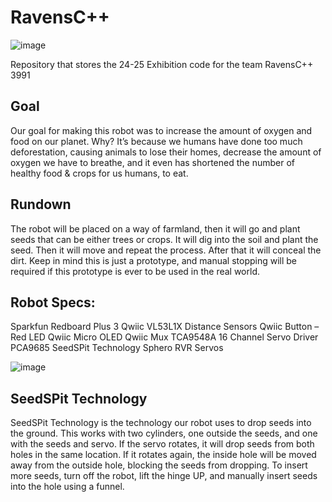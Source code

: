 # RavensC++
![image](https://github.com/user-attachments/assets/9ba0c332-38f7-4bf6-a768-d9784bec9530)

Repository that stores the 24-25 Exhibition code for the team RavensC++
3991

## Goal
Our goal for making this robot was to increase the amount of oxygen and food on our planet. Why? It’s because we humans have done too much deforestation, causing animals to lose their homes, decrease the amount of oxygen we have to breathe, and it even has shortened the number of healthy food & crops for us humans, to eat.

## Rundown
The robot will be placed on a way of farmland, then it will go and plant seeds that can be either trees or crops. It will dig into the soil and plant the seed. Then it will move and repeat the process. After that it will conceal the dirt. Keep in mind this is just a prototype, and manual stopping will be required if this prototype is ever to be used in the real world. 

## Robot Specs:
Sparkfun Redboard Plus
3 Qwiic VL53L1X Distance Sensors
Qwiic Button – Red LED
Qwiic Micro OLED
Qwiic Mux TCA9548A
16 Channel Servo Driver PCA9685
SeedSPit Technology
Sphero RVR
Servos

![image](https://github.com/user-attachments/assets/e2f1f9fd-48e6-4682-8a55-83772beeb4c0)


## SeedSPit Technology
SeedSPit Technology is the technology our robot uses to drop seeds into the ground. This works with two cylinders, one outside the seeds, and one with the seeds and servo. If the servo rotates, it will drop seeds from both holes in the same location. If it rotates again, the inside hole will be moved away from the outside hole, blocking the seeds from dropping. To insert more seeds, turn off the robot, lift the hinge UP, and manually insert seeds into the hole using a funnel.

